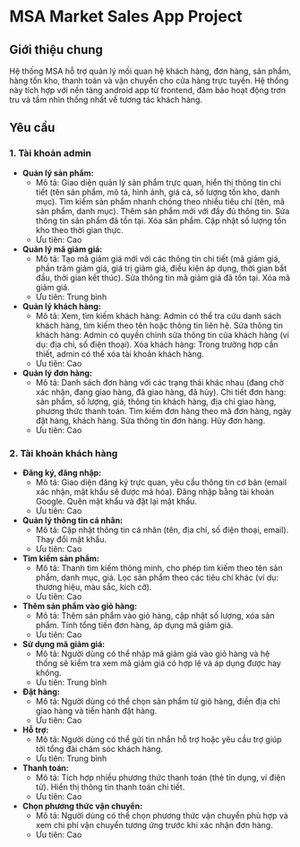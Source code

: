 # MSA Market Sales App Project
## Giới thiệu chung
Hệ thống MSA hỗ trợ quản lý mối quan hệ khách hàng, đơn hàng, sản phẩm, hàng tồn kho, thanh toán và vận chuyển cho cửa hàng trực tuyến. Hệ thống này tích hợp với nền tảng android app từ frontend, đảm bảo hoạt động trơn tru và tầm nhìn thống nhất về tương tác khách hàng.

## Yêu cầu

### 1. Tài khoản admin
- **Quản lý sản phẩm:**
  - Mô tả:
    Giao diện quản lý sản phẩm trực quan, hiển thị thông tin chi tiết (tên sản phẩm, mô tả, hình ảnh, giá cả, số lượng tồn kho, danh mục).
    Tìm kiếm sản phẩm nhanh chóng theo nhiều tiêu chí (tên, mã sản phẩm, danh mục).
    Thêm sản phẩm mới với đầy đủ thông tin.
    Sửa thông tin sản phẩm đã tồn tại.
    Xóa sản phẩm.
    Cập nhật số lượng tồn kho theo thời gian thực.
  - Ưu tiên: Cao
- **Quản lý mã giảm giá:**
  - Mô tả:
    Tạo mã giảm giá mới với các thông tin chi tiết (mã giảm giá, phần trăm giảm giá, giá trị giảm giá, điều kiện áp dụng, thời gian bắt đầu, thời gian           kết thúc).
    Sửa thông tin mã giảm giá đã tồn tại.
    Xóa mã giảm giá.
  - Ưu tiên: Trung bình
- **Quản lý khách hàng:**
  - Mô tả:
    Xem, tìm kiếm khách hàng: Admin có thể tra cứu danh sách khách hàng, tìm kiếm theo tên hoặc thông tin liên hệ.
    Sửa thông tin khách hàng: Admin có quyền chỉnh sửa thông tin của khách hàng (ví dụ: địa chỉ, số điện thoại).
    Xóa khách hàng: Trong trường hợp cần thiết, admin có thể xóa tài khoản khách hàng.
  - Ưu tiên: Cao
- **Quản lý đơn hàng:**
  - Mô tả:
    Danh sách đơn hàng với các trạng thái khác nhau (đang chờ xác nhận, đang giao hàng, đã giao hàng, đã hủy).
    Chi tiết đơn hàng: sản phẩm, số lượng, giá, thông tin khách hàng, địa chỉ giao hàng, phương thức thanh toán.
    Tìm kiếm đơn hàng theo mã đơn hàng, ngày đặt hàng, khách hàng.
    Sửa thông tin đơn hàng.
    Hủy đơn hàng.
  - Ưu tiên: Cao
### 2. Tài khoản khách hàng
- **Đăng ký, đăng nhập:**
  - Mô tả:
    Giao diện đăng ký trực quan, yêu cầu thông tin cơ bản (email xác nhận, mật khẩu sẽ được mã hóa).
    Đăng nhập bằng tài khoản Google.
    Quên mật khẩu và đặt lại mật khẩu.
  - Ưu tiên: Cao
- **Quản lý thông tin cá nhân:**
  - Mô tả:
    Cập nhật thông tin cá nhân (tên, địa chỉ, số điện thoại, email).
    Thay đổi mật khẩu.
  - Ưu tiên: Cao
- **Tìm kiếm sản phẩm:**
  - Mô tả:
    Thanh tìm kiếm thông minh, cho phép tìm kiếm theo tên sản phẩm, danh mục, giá.
    Lọc sản phẩm theo các tiêu chí khác (ví dụ: thương hiệu, màu sắc, kích cỡ).
  - Ưu tiên: Cao
- **Thêm sản phẩm vào giỏ hàng:**
  - Mô tả:
    Thêm sản phẩm vào giỏ hàng, cập nhật số lượng, xóa sản phẩm.
    Tính tổng tiền đơn hàng, áp dụng mã giảm giá.
  - Ưu tiên: Cao
- **Sử dụng mã giảm giá:**
  - Mô tả:
    Người dùng có thể nhập mã giảm giá vào giỏ hàng và hệ thống sẽ kiểm tra xem mã giảm giá có hợp lệ và áp dụng được hay không.
  - Ưu tiên: Trung bình
- **Đặt hàng:**
  - Mô tả:
    Người dùng có thể chọn sản phẩm từ giỏ hàng, điền địa chỉ giao hàng và tiến hành đặt hàng.
  - Ưu tiên: Cao
- **Hỗ trợ:**
  - Mô tả:
    Người dùng có thể gửi tin nhắn hỗ trợ hoặc yêu cầu trợ giúp tới tổng đài chăm sóc khách hàng.
  - Ưu tiên: Trung bình
- **Thanh toán:**
  - Mô tả:
    Tích hợp nhiều phương thức thanh toán (thẻ tín dụng, ví điện tử).
    Hiển thị thông tin thanh toán chi tiết.
  - Ưu tiên: Cao
- **Chọn phương thức vận chuyển:**
  - Mô tả:
    Người dùng có thể chọn phương thức vận chuyển phù hợp và xem chi phí vận chuyển tương ứng trước khi xác nhận đơn hàng.
  - Ưu tiên: Cao

